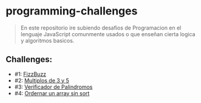 # programming-challenges
 > En este repositorio ire subiendo desafios de Programacion en el lenguaje JavaScript comunmente usados o que enseñan cierta logica y algoritmos basicos. 

## Challenges: 

+ #1: [FizzBuzz](/Challenges/FizzBuzz.js)
+ #2: [Multiplos de 3 y 5](/Challenges/Multiplos-3-y-5.js)
+ #3: [Verificador de Palindromos](/Challenges/Verificador-de-Palindromos.js)
+ #4: [Ordernar un array sin sort](/Challenges/Algoritmo-Burbuja.js)